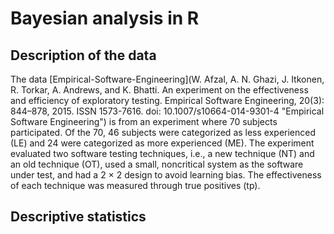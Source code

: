 # Bayesian analysis in R

## Description of the data
The data [Empirical-Software-Engineering](W. Afzal, A. N. Ghazi, J. Itkonen,
R. Torkar, A. Andrews, and K. Bhatti.
An experiment on the effectiveness
and efficiency of exploratory testing.
Empirical Software Engineering, 20(3):
844–878, 2015. ISSN 1573-7616. doi:
10.1007/s10664-014-9301-4 "Empirical Software Engineering") is from an experiment where 70 subjects participated. Of the 70, 46 subjects were categorized as less experienced (LE) and 24 were categorized as more experienced (ME). The experiment evaluated two software testing techniques, i.e., a new technique (NT) and an old technique (OT), used a small, noncritical system as the software under test, and had a 2 × 2 design to avoid learning bias. The effectiveness of each technique was measured through true positives (tp).

## Descriptive statistics

